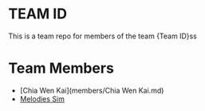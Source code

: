 # TEAM ID
This is a team repo for members of the team {Team ID}ss

# Team Members
* [Chia Wen Kai](members/Chia Wen Kai.md)
* [Melodies Sim](members/melodies.md)
